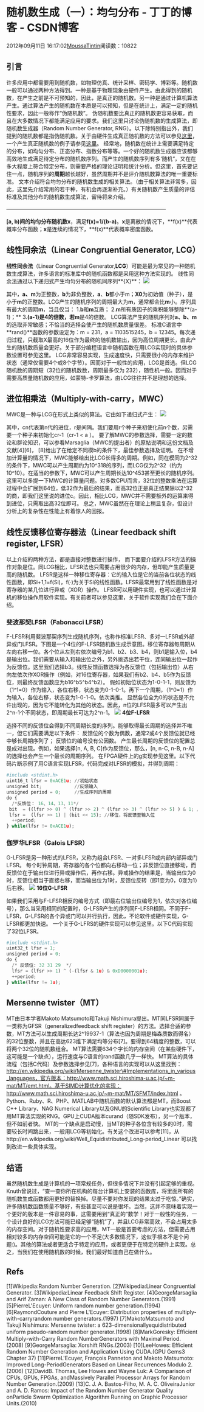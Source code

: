 
# 随机数生成（一）：均匀分布 - 丁丁的博客 - CSDN博客


2012年09月11日 16:17:02[MoussaTintin](https://me.csdn.net/JackyTintin)阅读数：10822



## 引言
许多应用中都需要用到随机数，如物理仿真、统计采样、密码学、博彩等。随机数一般可以通过两种方法得到。一种是基于物理现象由硬件产生。由此得到的随机数，在产生之前是不可预知的，因此，是真正的随机数。另一种是通过计算机算法产生。通过算法产生的随机数在本质是可以预知，但是在统计上，满足一定的随机性要求，因此一般称作“伪随机数”。
伪随机数要比真正的随机数更容易获取，而且在大多数情况下都能满足应用的要求。我们这里只讨论伪随机数的生成算法，即随机数生成器（Random Number Generator, RNG）。以下除特别指出外，我们提到的随机数都是指伪随机数。关于由硬件生成真正随机数的方法可以参见[这里](http://en.wikipedia.org/wiki/Hardware_random_number_generator)，一个产生真正随机数的例子请参见[这里](http://www.random.org/)。
经常地，随机数在统计上需要满足特定的分布，如均匀分布、正态分布、指数分布等等。一个好的随机数生成器应该都够高效地生成满足待定分布的随机数序列。而产生的随机数序列有多‘随机“，又在在多大程度上符合特定分布，则需要严格的理论证明和统计分析。但这里，首先要记住一点，随机序列的**周期**越长越好，虽然周期并不是评介随机数算法的唯一重要标准。
文本介绍符合均匀分布的随机数生成的相关算法。（由于相关算法非常多，因此，这里先介绍常用的若干种，有机会再逐渐补充。）有关随机数产生质量的评估标准及其他分布的随机数生成算法，留待将来介绍。

——————————————————————————————

**[a, b)**间的均匀分布随机数**x**，满足**f(x)=1/(b-a)**。**x**是离散的情况下，**f(x)**代表概率分布函数；**x**是连续的情况下，**f(x)**代表概率密度函数。

## 线性同余法（Linear Congruential Generator, LCG）
**线性同余法**（Linear Congruential Generator,**LCG**）可能是最为常见的一种随机数生成算法，许多语言的标准库中的随机函数都是采用这种方法实现的。
线性同余法通过以下递归式产生均匀分布的随机同序列**{X}**：
![](https://img-my.csdn.net/uploads/201208/01/1343778047_1080.png)

其中，**a、m**为正整数，**b**为非负整数，**a**、**b**都小于m；**X0**为初始值（种子），是小于**m**的正整数。LCG产生的随机序列的周期最大为**m**，通常都会比**m**小。序列具有最大的周期**m**，当且仅当：
1.**b**和**m**互质；
2.**m**所有质因子的乘积能够整除**(a-1)；**
3.**(a-1)**是4的倍数，若**m**是4的倍数。
LCG算法产生的随机序列对**a、b、m**的选取非常敏感；不恰当的选择会使产生的随机数质量很差。
标准C语言中**rand()**函数的参数设定为：m = 231，a = 1103515245，b = 12345。每次递归过程，只截取X最高的16位作为最终的随机数输出，因为高位周期更长，由此产生的随机数质量会更好。关于部分编程语言中随机函数在用LCG实现时的具体参数设置可参见这里。
LCG非常容易实现，生成速度快，只需要很小的内存来维护状态（通常仅需要4个或8个字节）。因而对于一般性的应用，LCG是首选。但LCG随机数的周期短（32位的随机数数，周期最多仅为 232），随性机一般。因而对于需要高质量随机数的应用，如蒙特-卡罗算法，由LCG往往并不是理想的选择。


## 进位相乘法（Multiply-with-carry，MWC）
MWC是一种与LCG在形式上类似的算法。它由如下递归式产生：
![](https://img-my.csdn.net/uploads/201208/03/1343939870_8614.png)

其中，cn代表第n代的进位，r是间隔。我们要用r个种子来初使化前n个数，另需要一个种子来初始化cr-1（cr-1 < a ）。
要了解MWC的参数选择，需要一定的数论和群论知识，可以参看Marsaglia（MWC的提出者）的原帖说明和这份文档及文献[4][6]，
 [8]给出了在给定不同模b的条件下，最佳参数选择及证明。
在不增加计算量的情况下，MWC能够给出比LCG长得多的周期。例如，同在模同为2^32的条件下，MWC可以产生周期约为10^318的序列，而LCG仅为2^32（约为10^10）。在适当的参数下，MWC可以产生周期长达10^453甚至更长的随机序列。
这里可以多提一下MWC的计算量问题。对多数CPU而言，32位的整数乘法在运算过程中会扩展到64位，低32作为最后的结果，而高32位正是真正结果除以2^32的商，即我们这里说的进位c。因此，相比LCG，MWC并不需要额外的运算来得到进位，只需取出高32位即可。
总之，MWC虽然在在理论上稍显复杂，但设计分析上的复杂性在性能上有着惊人的回报。

## 线性反馈移位寄存器法（Linear feedback shift register, LFSR）
以上介绍的两种方法，都是直接对整数进行操作， 而下面要介绍的LFSR方法的操作对象是位。同LCG相比，LFSR法也只需要占用很少的内存，但却能产生质量更高的随机数。
LFSR是这样一种移位寄存器：它的输入位是它的当前各位状态的线性函数，即Si+1,1=f(Si)，f(·)为关于Si的线性函数。LFSR最常用到了线性函数是对寄存器的某几位进行异或（XOR）操作。
LFSR可以用硬件实现，也可以通过计算机的移位操作用软件实现。有关前者可以参见这里，关于软件实现我们会在下面介绍。


### 斐波那契LFSR（Fabonacci LFSR）
F-LFSR利用斐波那契序列生成随机序列，也称作标准LFSR、多对一LFSR或外部异或门LFSR。下图是一个4位的F-LFSR随机数生成示意图。移位寄存器每周期从左向右移一位。各个位从左到右依次编号为b1、b2、b3、b4，则b1是输入位，b4是输出位。我们需要从输入和输出位之外，另外挑选出若干位，连同输出位一起作为反馈位。这里我们选择b3。线性反馈函数选择为各反馈位（包括输出位）从右向左依次作XOR操作（例如，对16位寄存器，如果我们有b2、b4、b5作为反馈位，则最终反馈函数应为b16^b5^b4^b2）。
假如初始位状态为1-0-1-1，则反馈为（1^1=0）作为输入，各位右移，状态变为0-1-0-1。再下一个周期，（1^0=1）作为输入，各位右移，状态变为1-0-1-0。依次类推。
显然各位全为0的状态是不允许出现的，因为它不能转化为其他的状态。因此，n位的LFSR最多可以产生出2^n-1个不同状态，即周期最长可达为2^n-1。
![](https://img-my.csdn.net/uploads/201208/02/1343844898_7372.GIF)
**4位F-LFSR**

选择不同的反馈位会得到不同周期长度的序列。能够取得最长周期的选择并不唯一，但它们需要满足以下条件：
反馈位的个数为偶数，通常2或4个反馈位就已经中够长周期序列了；
反馈位的编号没有公因数。
产生最长周期的反馈位的配置总是成对出现。例如，如果选择[n, A, B, C]作为反馈位，那么，[n, n-C, n-B, n-A]的选择也会产生一个最长的周期序列。
在FPGA硬件上的g实现参见这里。以下代码片断示例了用C语言实现LFSR，代码完成对LFSR的模拟，并得到周期：


```python
#include <stdint.h>
uint16_t lfsr = 0xACE1u; //初始状态
unsigned bit;            //反馈输入
unsigned period = 0;     //生成序列的周期
do {
  /*反馈位： 16、14、13、11*/ 
 bit  = ((lfsr >> 0) ^ (lfsr >> 2) ^ (lfsr >> 3) ^ (lfsr >> 5) ) & 1; //计算反馈输入（s16^s14^s13^s11）  
 lfsr =  (lfsr >> 1) | (bit << 15); //移位，将反馈至输入位
  ++period;
} while(lfsr != 0xACE1u);
```

### 伽罗华LFSR（Galois LFSR）
G-LFSR是另一种形式的LFSR，又称为组合LFSR、一对多LFSR或内部内部异或门LFSR。
每个时钟周期，寄存器的各个位都向右移动一位；非反馈位直接移动，而反馈位在于输出位进行异或操作后，再作右移。异或操作的结果是，当输出位为0时，反馈位相当于直接右移，而当输出位为1时，反馈位反转（即1变为0，0变为1）后右移。
![](https://img-my.csdn.net/uploads/201208/02/1343916422_5443.gif)
**16位G-LFSR**

如果我们采用与F-LFSR相反的编号方式（即最右位输出位编号为1，依次对各位编号），那么当采用相同的配置时，G-LFSR产生的序列同F-LFSR相同。不同于F-LFSR，G-LFSR的各个异或门可以并行执行，因此，不论软件或硬件实现，G-LFSR都更加快速。
一个关于G-LFRS的硬件实现可以参见这里。以下C代码实现了32位LFSR。


```python
#include <stdint.h>
uint32_t lfsr = 1;
unsigned period = 0;
do {
  /* 反馈位: 32 31 29  */
  lfsr = (lfsr >> 1) ^ (-(lfsr & 1u) & 0xD0000001u); 
  ++period;
} while(lfsr != 1u);
```

## Mersenne twister（MT）
MT由日本学者Makoto Matsumoto和Takuji Nishimura提出。MT同LFSR同属于一类称为GFSR（generalizedfeedback shift register）的方法。选择合适的参数，MT方法可以生成周期长达2^19937-1（算法也因为周期是梅森质数而得名）的32位整数，并且在高达623维下满足均等分布[7]。要得到64精度的整数，可以将两个32位的随机数组合。
MT算法需要634个字长的内存空间（在某些硬件下，这可能是一个缺点），运行速度与C语言的rand函数几乎一样快。
MT算法的具体流程（包括C代码）及参数选择参见[7]，各种语言的实现可以从这里找到：http://en.wikipedia.org/wiki/Mersenne_twister\#Implementations_in_various_languages，官方版本：http://www.math.sci.hiroshima-u.ac.jp/~m-mat/MT/emt.html。基于SIMD计算优化的实现：http://www.math.sci.hiroshima-u.ac.jp/~m-mat/MT/SFMT/index.html
 。Python、Ruby、R、PHP、MATLAB中随机函数的默认算法都是MT，而Boost C++ Library、NAG Numerical Library以及GNU的Scientific Library也实现都了用MT算法实现的RNG。GPU上CUDA版本curand（随SDK发布），另一个版本，但不如前者快。
MT的一个缺点是启动慢，当MT的种子各位含有较多的0时，需要较长时间跳出来，一般用LCG等初始化。有关这个改进可以参考[11]，从http://en.wikipedia.org/wiki/Well_Equidistributed_Long-period_Linear 可以找到改进一些具体实现。

## 结语
虽然随机数生成是计算机的一项常规任务，但很多情况下并没有引起足够的重视。Knuth曾说过，“查一查你所在机构的每台计算机上安装的函数库，将里面所有的随机数生成函数都用更好的替换掉。尽量不要对你发现的结果太过于吃惊。”确实，许多随机数函数质量不够好，有些甚至可以说是很坏。当然，这并不意味着实现一个更好的版本是一件容易的事，这需要用到“真正的”数学！对于一般性的任务，一个设计良好的LCG方法可能已经足够“随机”了，并且LCG非常高效，不会占用太多的内存空间。对于随机性要求高的应用，MT一般是首要考虑的方法，但需要占用相对较多的内存空间可能是它的一个不足(大多数情况下，这似乎根本不是个问题:)。其他的算法或者更适合于特定的应用，或者更便于在特定的硬件上实现。总之，当我们在使用随机数的时候，我们最好知道自己在做什么。

## Refs
[1]Wikipedia:Random Number Generation.
[2]Wikipedia:Linear Congruential Generator.
[3]Wikipedia:Linear Feedback Shift Register.
[4]GeorgeMarsaglia and Arif Zaman: A New Class of Random Number Generators.(1991)
[5]PierreL'Ecuyer: Uniform random number generation.(1994)
[6]RaymondCouture and Pierre L'Ecuyer: Distribution properties of multiply-with-carryrandom number generators.(1997)
[7]MakotoMatsumoto and Takuji Nishimura: Mersenne twister: a 623-dimensionallyequidistributed uniform pseudo-random number generator.(1998)
[8]MarkGoresky: Efﬁcient Multiply-with-Carry Random NumberGenerators with Maximal Period.(2008)
[9]GeorgeMarsaglia: Xorshift RNGs.(2003)
[10]LeeHowes: Efficient Random Number Generation and Application Using CUDA.(GPU Gems3 Chapter 37)
[11]PierreL'Ecuyer, François Panneton and Makoto Matsumoto: Improved Long-PeriodGenerators Based on Linear Recurrences Modulo 2.(2006)
[12]DavidB. Thomas, Lee Howes and Wayne Luk: A Comparison of CPUs, GPUs, FPGAs, andMassively Parallel Processor Arrays for Random Number Generation.(2009)
[13]C. J. A. Bastos-Filho, M. A. C. OliveiraJunior and A. D. Ramos: Impact of the Random Number Generator Quality onParticle Swarm Optimization Algorithm Running on Graphic Processor Units.(2010)


